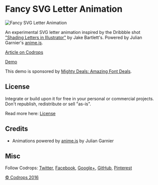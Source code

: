 # Fancy SVG Letter Animation

![Fancy SVG Letter Animation](http://tympanus.net/codrops/wp-content/uploads/2016/09/FancySVGLetterAnimation_800x600.jpg)

An experimental SVG letter animation inspired by the Dribbble shot ["Shading Letters in Illustrator"](https://dribbble.com/shots/2943049-Shading-Letters-in-Illustrator) by Jake Bartlett's. Powered by Julian Garnier's [anime.js](http://anime-js.com/).

[Article on Codrops](http://tympanus.net/codrops/?p=27976)

[Demo](https://tympanus.net/Development/FancyLetterAnimation/)

This demo is sponsored by [Mighty Deals: Amazing Font Deals](https://goo.gl/9YANfs).

## License

Integrate or build upon it for free in your personal or commercial projects. Don't republish, redistribute or sell "as-is". 

Read more here: [License](http://tympanus.net/codrops/licensing/)

## Credits

- Animations powered by [anime.js](http://anime-js.com/) by Julian Garnier

## Misc

Follow Codrops: [Twitter](http://www.twitter.com/codrops), [Facebook](http://www.facebook.com/pages/Codrops/159107397912), [Google+](https://plus.google.com/101095823814290637419), [GitHub](https://github.com/codrops), [Pinterest](http://www.pinterest.com/codrops/)

[© Codrops 2016](http://www.codrops.com)





